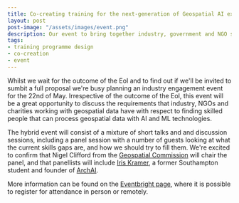 ```yaml
---
title: Co-creating training for the next-generation of Geospatial AI experts
layout: post
post-image: "/assets/images/event.png"
description: Our event to bring together industry, government and NGO stakeholders to help gather more detailed requirements, build relationships and shape our training programme.
tags:
- training programme design
- co-creation
- event
---
```


Whilst we wait for the outcome of the EoI and to find out if we'll be invited to sumbit a full proposal we're busy planning an industry engagement event for the 22nd of May. Irrespective of the outcome of the EoI, this event will be a great opportunity to discuss the requirements that industry, NGOs and charities working with geospatial data have with respect to finding skilled people that can process geospatial data with AI and ML technologies. 

The hybrid event will consist of a mixture of short talks and and discussion sessions, including a panel session with a number of guests looking at what the current skills gaps are, and how we should try to fill them. We're excited to confirm that Nigel Clifford from the [Geospatial Commission](https://www.gov.uk/government/organisations/geospatial-commission) will chair the panel, and that panellists will include [Iris Kramer](https://www.forbes.com/profile/iris-kramer/), a former Southampton student and founder of [ArchAI](https://archai.io).

More information can be found on the [Eventbright page](https://www.eventbrite.co.uk/e/geospatial-ai-a-future-pipeline-of-geospatial-leaders-tickets-607431874087), where it is possible to register for attendance in person or remotely.
